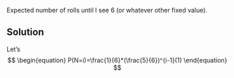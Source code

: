 Expected number of rolls until I see 6 (or whatever other fixed value).
## Solution
Let’s
$$ 
\begin{equation}
P(N=i)=\frac{1}{6}*(\frac{5}{6})^{i-1}(1)
\end{equation}
$$
